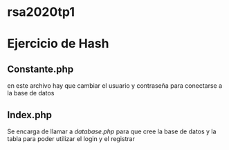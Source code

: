 # rsa2020tp1

# Ejercicio de Hash
## Constante.php
en este archivo hay que cambiar el usuario y contraseña para conectarse a la base de datos

## Index.php
Se encarga de llamar a *database.php* para que cree la base de datos y la tabla para poder utilizar el login y el registrar